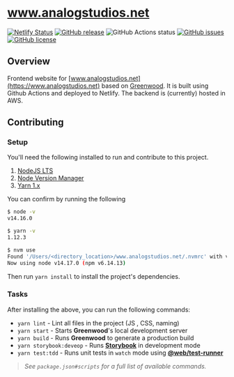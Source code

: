 # www.analogstudios.net

[![Netlify Status](https://api.netlify.com/api/v1/badges/3fa92afb-5d4d-4e27-a483-7eb64cdbe181/deploy-status)](https://app.netlify.com/sites/practical-fermat-fa2c48/deploys)
[![GitHub release](https://img.shields.io/github/tag/AnalogStudiosRI/www.analogstudios.net.svg)](https://github.com/AnalogStudiosRI/www.analogstudios.net/tags)
![GitHub Actions status](https://github.com/AnalogStudiosRI/www.analogstudios.net/workflows/Main%20Integration/badge.svg)
[![GitHub issues](https://img.shields.io/github/issues-pr-raw/AnalogStudiosRI/www.analogstudios.net.svg)](https://github.com/AnalogStudiosRI/www.analogstudios.net/issues)
[![GitHub license](https://img.shields.io/badge/license-Apache2.0-blue.svg)](https://raw.githubusercontent.com/AnalogStudiosRI/www.analogstudios.net/master/LICENSE.md)

## Overview

Frontend website for [www.analogstudios.net](https://www.analogstudios.net) based on [Greenwood](https://www.greenwoodjs.io). It is built using Github Actions and deployed to Netlify. The backend is (currently) hosted in AWS.

## Contributing

### Setup

You'll need the following installed to run and contribute to this project.

1. [NodeJS LTS](https://nodejs.org/)
1. [Node Version Manager](https://github.com/nvm-sh/nvm)
1. [Yarn 1.x](https://classic.yarnpkg.com/)

You can confirm by running the following

```sh
$ node -v
v14.16.0

$ yarn -v
1.12.3

$ nvm use
Found '/Users/<directory_location>/www.analogstudios.net/.nvmrc' with version <14.17.0>
Now using node v14.17.0 (npm v6.14.13)
```

Then run `yarn install` to install the project's dependencies.

### Tasks

After installing the above, you can run the following commands:

- `yarn lint` - Lint all files in the project (JS , CSS, naming)
- `yarn start` - Starts **Greenwood**'s local development server
- `yarn build` - Runs **Greenwood** to generate a production build
- `yarn storybook:deveop` - Runs [**Storybook**](https://storybook.js.org/) in development mode
- `yarn test:tdd` - Runs unit tests in `watch` mode using [**@web/test-runner**](https://modern-web.dev/docs/test-runner/overview/)

> _See `package.json#scripts` for a full list of available commands._
